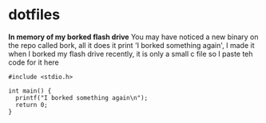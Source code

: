 # dotfiles

**In memory of my borked flash drive**
You may have noticed a new binary on the repo called bork, all it does it print 'I borked something again', I made it when I borked my flash drive recently, it is only a small c file so I paste teh code for it here

```
#include <stdio.h>

int main() {
  printf("I borked something again\n");
  return 0;
}
```
